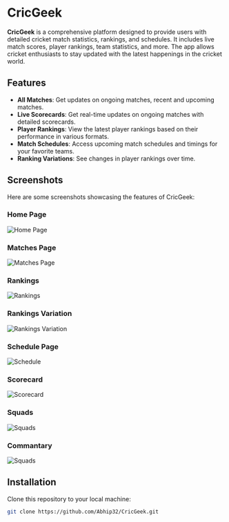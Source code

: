 # CricGeek

**CricGeek** is a comprehensive platform designed to provide users with detailed cricket match statistics, rankings, and schedules. It includes live match scores, player rankings, team statistics, and more. The app allows cricket enthusiasts to stay updated with the latest happenings in the cricket world.

## Features

- **All Matches**: Get updates on ongoing matches, recent and upcoming matches.
- **Live Scorecards**: Get real-time updates on ongoing matches with detailed scorecards.
- **Player Rankings**: View the latest player rankings based on their performance in various formats.
- **Match Schedules**: Access upcoming match schedules and timings for your favorite teams.
- **Ranking Variations**: See changes in player rankings over time.
  
## Screenshots

Here are some screenshots showcasing the features of CricGeek:

### Home Page
![Home Page](screenshots/home.png)

### Matches Page
![Matches Page](screenshots/matches.png)

### Rankings
![Rankings](screenshots/rankings.png)

### Rankings Variation
![Rankings Variation](screenshots/rankings%20variation.png)

### Schedule Page
![Schedule](screenshots/schedule.png)

### Scorecard
![Scorecard](screenshots/scorecard.png)

### Squads
![Squads](screenshots/squads.png)

### Commantary
![Squads](screenshots/commentary.png)

## Installation

Clone this repository to your local machine:

```bash
git clone https://github.com/Abhip32/CricGeek.git

